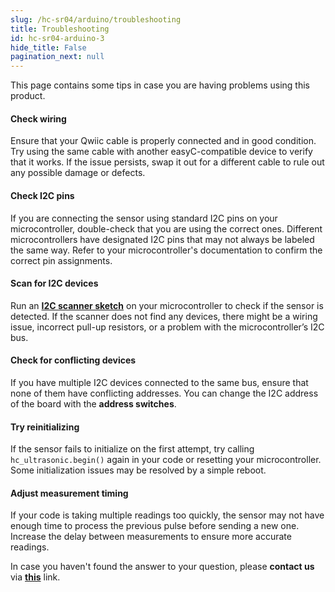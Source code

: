 ```yaml
---
slug: /hc-sr04/arduino/troubleshooting 
title: Troubleshooting
id: hc-sr04-arduino-3 
hide_title: False
pagination_next: null
---
```


This page contains some tips in case you are having problems using this product.

<ExpandableSection title="My sensor won't initialize!">

#### Check wiring
Ensure that your Qwiic cable is properly connected and in good condition. Try using the same cable with another easyC-compatible device to verify that it works. If the issue persists, swap it out for a different cable to rule out any possible damage or defects.

#### Check I2C pins
If you are connecting the sensor using standard I2C pins on your microcontroller, double-check that you are using the correct ones. Different microcontrollers have designated I2C pins that may not always be labeled the same way. Refer to your microcontroller's documentation to confirm the correct pin assignments.

#### Scan for I2C devices
Run an [**I2C scanner sketch**](https://github.com/SolderedElectronics/Soldered-Hacky-Codes/tree/main/I2C_Scanner) on your microcontroller to check if the sensor is detected. If the scanner does not find any devices, there might be a wiring issue, incorrect pull-up resistors, or a problem with the microcontroller’s I2C bus.

#### Check for conflicting devices
If you have multiple I2C devices connected to the same bus, ensure that none of them have conflicting addresses. You can change the I2C address of the board with the **address switches**.

#### Try reinitializing
If the sensor fails to initialize on the first attempt, try calling `hc_ultrasonic.begin()` again in your code or resetting your microcontroller. Some initialization issues may be resolved by a simple reboot.

</ExpandableSection>

<ExpandableSection title="My sensor gives inaccurate readings!">

#### Adjust measurement timing
If your code is taking multiple readings too quickly, the sensor may not have enough time to process the previous pulse before sending a new one. Increase the delay between measurements to ensure more accurate readings.

</ExpandableSection>

<InfoBox>In case you haven't found the answer to your question, please **contact us** via [**this**](https://soldered.com/contact/) link.</InfoBox>